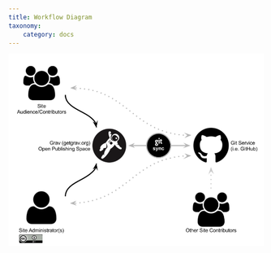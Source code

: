 ```yaml
---
title: Workflow Diagram
taxonomy:
    category: docs
---
```


![Open Publishing Space Workflow](open-publishing-space-with-git-sync-workflow.png)
